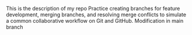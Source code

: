 This is the description of my repo
Practice creating branches for feature development, merging branches, and resolving merge conflicts to simulate a common collaborative workflow on Git and GitHub.
Modification in main branch
